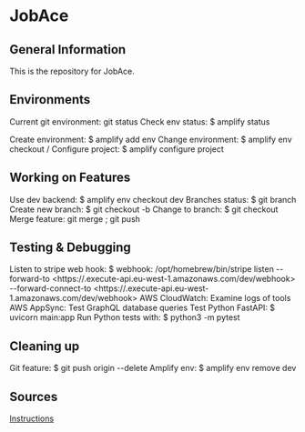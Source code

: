 # JobAce

## General Information

This is the repository for JobAce. 

## Environments

Current git environment: git status
Check env status: $ amplify status

Create environment: $ amplify add env
Change environment: $ amplify env checkout <dev> / <production>
Configure project: $ amplify configure project

## Working on Features

Use dev backend: $ amplify env checkout dev
Branches status: $ git branch
Create new branch: $ git checkout -b <feature-name>
Change to branch: $ git checkout <feature-name>
Merge feature: git merge <feature-name>; git push

## Testing & Debugging

Listen to stripe web hook: $ webhook: /opt/homebrew/bin/stripe listen --forward-to <https://<appid>.execute-api.eu-west-1.amazonaws.com/dev/webhook> --forward-connect-to <https://<appid>.execute-api.eu-west-1.amazonaws.com/dev/webhook>
AWS CloudWatch: Examine logs of tools
AWS AppSync: Test GraphQL database queries
Test Python FastAPI: $ uvicorn main:app
Run Python tests with: $ python3 -m pytest

## Cleaning up
 
Git feature: $ git push origin --delete <feature-name>
Amplify env: $ amplify env remove dev

## Sources
[Instructions](https://docs.aws.amazon.com/amplify/latest/userguide/team-workflows-with-amplify-cli-backend-environments.html)